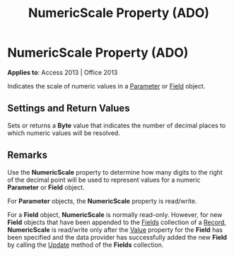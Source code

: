 ﻿---
title: NumericScale Property (ADO)
TOCTitle: NumericScale Property (ADO)
ms:assetid: 51b232d2-5bfd-521c-f4e9-65655ecc7c70
ms:mtpsurl: https://msdn.microsoft.com/library/JJ249263(v=office.15)
ms:contentKeyID: 48544824
ms.date: 09/18/2015
mtps_version: v=office.15
---

# NumericScale Property (ADO)


**Applies to**: Access 2013 | Office 2013

Indicates the scale of numeric values in a [Parameter](parameter-object-ado.md) or [Field](field-object-ado.md) object.

## Settings and Return Values

Sets or returns a **Byte** value that indicates the number of decimal places to which numeric values will be resolved.

## Remarks

Use the **NumericScale** property to determine how many digits to the right of the decimal point will be used to represent values for a numeric **Parameter** or **Field** object.

For **Parameter** objects, the **NumericScale** property is read/write.

For a **Field** object, **NumericScale** is normally read-only. However, for new **Field** objects that have been appended to the [Fields](fields-collection-ado.md) collection of a [Record](record-object-ado.md), **NumericScale** is read/write only after the [Value](value-property-ado.md) property for the **Field** has been specified and the data provider has successfully added the new **Field** by calling the [Update](update-method-ado.md) method of the **Fields** collection.

